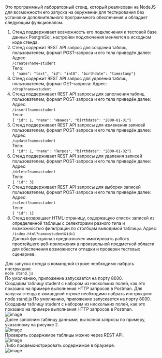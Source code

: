 Это программный лабораторный стенд, который реализован на NodeJS для возможности его запуска на окружении для тестирования без установки дополнительного программного обеспечения и обладает следующим функционалом.

1. Стенд поддерживает возможность его подключения к тестовой базе данных PostgreSql, настройки подключения меняются в исходном коде стенда.
2. Стенд содержит REST API запрос для создания таблиц пользователем, формат POST-запроса и его тела приведён далее:
   Адрес:<br>
   `/create?name=student`<br>
   Тело:<br>
   `{ "name": "text", "id": "int8", "birthdate": "timestamp"}`
3. Стенд содержит REST API запрос для удаления таблиц пользователем, формат GET-запроса:
   Адрес:<br>
   `/drop?name=student`<br>
4. Стенд поддерживает REST API запросы для заполнения таблиц пользователем, формат POST-запроса и его тела приведён далее:
   Адрес:<br>
   `/insert?name=student`<br>
   Тело:<br>
   `{ "id": 1, "name": "Иванов", "birthdate": "2000-01-01"}`
5. Стенд поддерживает REST API запросы для изменения записей пользователем, формат POST-запроса и его тела приведён далее:
   Адрес:<br>
   `/update?name=student`<br>
   Тело:<br>
   `{ "id": 1, "name": "Петров", "birthdate": "2000-01-02"}`
6. Стенд поддерживает REST API запросы для удаления записей пользователем, формат POST-запроса и его тела приведён далее:
   Адрес:<br>
   `/delete?name=student`<br>
   Тело:<br>
   `{ "id": 3}`
7. Стенд поддерживает REST API запросы для выборки записей пользователем, формат POST-запроса и его тела приведён далее:
   Адрес:<br>
   `/select?name=student`<br>
   Тело:<br>
   `{ "id": 1}`
8. Стенд возвращает HTML-страницу, содержащую список записей из
   определенной таблицы с селекторами разного типа и возможностью фильтрации по столбцам выводимой таблицы.
   Адрес:<br>
   `/index.html?name=student&id=1`<br>
   Данный функционал предназначен имитировать работу простейшего веб-приложения в произвольной предметной области для обеспечения возможности отладки и проверки тестовых сценариев.

Для запуска стенда в командной строке необходимо набрать инструкцию: <br>
`node stand.js` <br>
По умолчанию, приложение запускается на порту 8000.<br>
Создадим таблицу student с набором из нескольких полей, как это показано на примере выполнения HTTP запросов в Postman.
Для запуска стенда в командной строке необходимо набрать инструкцию:
node stand.js
По умолчанию, приложение запускается на порту 8000.
Создадим таблицу student с набором из нескольких полей, как это показано на примере выполнения HTTP запросов в Postman.<br>
![image](https://user-images.githubusercontent.com/33377076/226195353-b48698ac-7fb4-4fe0-9cf1-7af31e313861.png)<br>
Далее заполним таблицу данными, выполняя запросы по примеру, указанному на рисунке 2.<br>
![image](https://user-images.githubusercontent.com/33377076/226195365-d2a814e0-cf5e-48a9-a76c-49180ba110f2.png)<br>
Проверить содержимое таблицы можно через REST API.<br>
![image](https://user-images.githubusercontent.com/33377076/226195382-fa8b7f11-28ce-4344-a116-03be6a7c3c6e.png)<br>
Либо продемонстрировать содержимое в браузере.<br>
![image](https://user-images.githubusercontent.com/33377076/226195422-468fe31a-518e-47f1-9ac6-f3a47845195d.png)<br>
